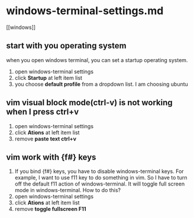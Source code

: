 # windows-terminal-settings.md
[[windows]]

## start with you operating system
when you open windows terminal, you can set a startup  operating system.
1. open windows-terminal settings
2. click **Startup** at left item list
3. you choose **default profile** from a dropdown list. I am choosing ubuntu

## vim visual block mode(ctrl-v) is not working when I press ctrl+v
1. open windows-terminal settings
2. click **Ations** at left item list
3. remove **paste text ctrl+v**

## vim work with {f#} keys
1. If you bind {f#} keys, you have to disable windows-terminal keys. For example, I want to use f11 key to do something in vim. So I have to turn off the default f11 action of windows-terminal. It will toggle full screen mode in windows-terminal. How to do this?
1. open windows-terminal settings
2. click **Ations** at left item list
3. remove **toggle fullscreen F11**

